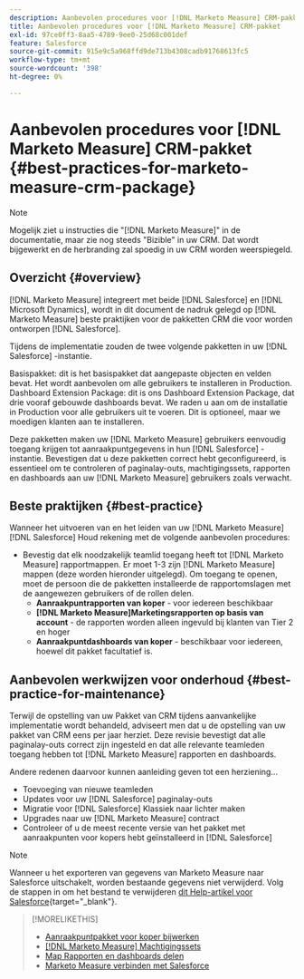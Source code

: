 ```yaml
---
description: Aanbevolen procedures voor [!DNL Marketo Measure] CRM-pakket - [!DNL Marketo Measure]
title: Aanbevolen procedures voor [!DNL Marketo Measure] CRM-pakket
exl-id: 97ce0ff3-8aa5-4789-9ee0-25d68c001def
feature: Salesforce
source-git-commit: 915e9c5a968ffd9de713b4308cadb91768613fc5
workflow-type: tm+mt
source-wordcount: '398'
ht-degree: 0%

---
```


# Aanbevolen procedures voor [!DNL Marketo Measure] CRM-pakket {#best-practices-for-marketo-measure-crm-package}

>[!NOTE]
>
>Mogelijk ziet u instructies die &quot;[!DNL Marketo Measure]&quot; in de documentatie, maar zie nog steeds &quot;Bizible&quot; in uw CRM. Dat wordt bijgewerkt en de herbranding zal spoedig in uw CRM worden weerspiegeld.

## Overzicht {#overview}

[!DNL Marketo Measure] integreert met beide [!DNL Salesforce] en [!DNL Microsoft Dynamics], wordt in dit document de nadruk gelegd op [!DNL Marketo Measure] beste praktijken voor de pakketten CRM die voor worden ontworpen [!DNL Salesforce].

Tijdens de implementatie zouden de twee volgende pakketten in uw [!DNL Salesforce] -instantie.

Basispakket: dit is het basispakket dat aangepaste objecten en velden bevat. Het wordt aanbevolen om alle gebruikers te installeren in Production.
Dashboard Extension Package: dit is ons Dashboard Extension Package, dat drie vooraf gebouwde dashboards bevat. We raden u aan om de installatie in Production voor alle gebruikers uit te voeren. Dit is optioneel, maar we moedigen klanten aan te installeren.

Deze pakketten maken uw [!DNL Marketo Measure] gebruikers eenvoudig toegang krijgen tot aanraakpuntgegevens in hun [!DNL Salesforce] -instantie. Bevestigen dat u deze pakketten correct hebt geconfigureerd, is essentieel om te controleren of paginalay-outs, machtigingssets, rapporten en dashboards aan uw [!DNL Marketo Measure] gebruikers zoals verwacht.

## Beste praktijken {#best-practice}

Wanneer het uitvoeren van en het leiden van uw [!DNL Marketo Measure] [!DNL Salesforce] Houd rekening met de volgende aanbevolen procedures:

* Bevestig dat elk noodzakelijk teamlid toegang heeft tot [!DNL Marketo Measure] rapportmappen. Er moet 1-3 zijn [!DNL Marketo Measure] mappen (deze worden hieronder uitgelegd). Om toegang te openen, moet de persoon die de pakketten installeerde de rapportomslagen met de aangewezen gebruikers of de rollen delen.
   * **Aanraakpuntrapporten van koper** - voor iedereen beschikbaar
   * **[!DNL Marketo Measure]Marketingsrapporten op basis van account** - de rapporten worden alleen ingevuld bij klanten van Tier 2 en hoger
   * **Aanraakpuntdashboards van koper** - beschikbaar voor iedereen, hoewel dit pakket facultatief is.

## Aanbevolen werkwijzen voor onderhoud {#best-practice-for-maintenance}

Terwijl de opstelling van uw Pakket van CRM tijdens aanvankelijke implementatie wordt behandeld, adviseert men dat u de opstelling van uw pakket van CRM eens per jaar herziet. Deze revisie bevestigt dat alle paginalay-outs correct zijn ingesteld en dat alle relevante teamleden toegang hebben tot [!DNL Marketo Measure] rapporten en dashboards.

Andere redenen daarvoor kunnen aanleiding geven tot een herziening...

* Toevoeging van nieuwe teamleden
* Updates voor uw [!DNL Salesforce] paginalay-outs
* Migratie voor [!DNL Salesforce] Klassiek naar lichter maken
* Upgrades naar uw [!DNL Marketo Measure] contract
* Controleer of u de meest recente versie van het pakket met aanraakpunten voor kopers hebt geïnstalleerd in [!DNL Salesforce]

>[!NOTE]
>
>Wanneer u het exporteren van gegevens van Marketo Measure naar Salesforce uitschakelt, worden bestaande gegevens niet verwijderd. Volg de stappen in om het bestand te verwijderen [dit Help-artikel voor Salesforce](https://help.salesforce.com/s/articleView?language=en_US&amp;id=sf.c360_a_delete_data_stream_records.htm&amp;type=5){target="_blank"}.

>[!MORELIKETHIS]
>
>* [Aanraakpuntpakket voor koper bijwerken](/help/configuration-and-setup/marketo-measure-and-salesforce/marketo-measure-salesforce-package-installation-and-set-up.md)
>* [[!DNL Marketo Measure] Machtigingssets](/help/configuration-and-setup/marketo-measure-and-salesforce/marketo-measure-permission-sets.md)
>* [Map Rapporten en dashboards delen](https://help.salesforce.com/s/articleView?language=en_US&amp;id=analytics_share_folder.htm&amp;type=0)
>* [Marketo Measure verbinden met Salesforce](/help/configuration-and-setup/marketo-measure-and-salesforce/connect-marketo-measure-to-salesforce.md)
